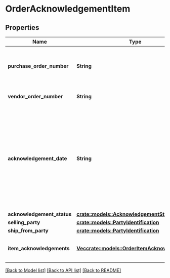 # OrderAcknowledgementItem

## Properties

Name | Type | Description | Notes
------------ | ------------- | ------------- | -------------
**purchase_order_number** | **String** | The purchase order number for this order. Formatting Notes: alpha-numeric code. | 
**vendor_order_number** | **String** | The vendor's order number for this order. | 
**acknowledgement_date** | **String** | The date and time when the order is acknowledged, in ISO-8601 date/time format. For example: 2018-07-16T23:00:00Z / 2018-07-16T23:00:00-05:00 / 2018-07-16T23:00:00-08:00. | 
**acknowledgement_status** | [**crate::models::AcknowledgementStatus**](AcknowledgementStatus.md) |  | 
**selling_party** | [**crate::models::PartyIdentification**](PartyIdentification.md) |  | 
**ship_from_party** | [**crate::models::PartyIdentification**](PartyIdentification.md) |  | 
**item_acknowledgements** | [**Vec<crate::models::OrderItemAcknowledgement>**](OrderItemAcknowledgement.md) | Item details including acknowledged quantity. | 

[[Back to Model list]](../README.md#documentation-for-models) [[Back to API list]](../README.md#documentation-for-api-endpoints) [[Back to README]](../README.md)


